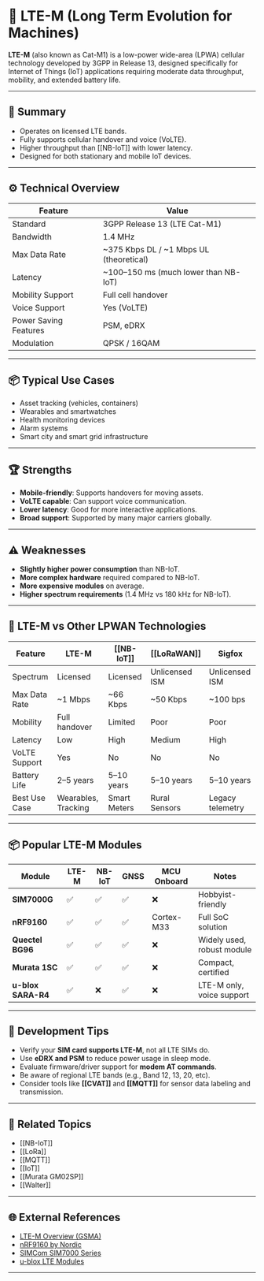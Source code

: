 # 📡 LTE-M (Long Term Evolution for Machines)

**LTE-M** (also known as Cat-M1) is a low-power wide-area (LPWA) cellular technology developed by 3GPP in Release 13, designed specifically for Internet of Things (IoT) applications requiring moderate data throughput, mobility, and extended battery life.

---

## 🧠 Summary

- Operates on licensed LTE bands.
- Fully supports cellular handover and voice (VoLTE).
- Higher throughput than [[NB-IoT]] with lower latency.
- Designed for both stationary and mobile IoT devices.

---

## ⚙️ Technical Overview

| Feature                 | Value                                      |
|------------------------|--------------------------------------------|
| Standard               | 3GPP Release 13 (LTE Cat-M1)               |
| Bandwidth              | 1.4 MHz                                    |
| Max Data Rate          | ~375 Kbps DL / ~1 Mbps UL (theoretical)    |
| Latency                | ~100–150 ms (much lower than NB-IoT)       |
| Mobility Support       | Full cell handover                         |
| Voice Support          | Yes (VoLTE)                                |
| Power Saving Features  | PSM, eDRX                                  |
| Modulation             | QPSK / 16QAM                               |

---

## 📦 Typical Use Cases

- Asset tracking (vehicles, containers)
- Wearables and smartwatches
- Health monitoring devices
- Alarm systems
- Smart city and smart grid infrastructure

---

## 🏆 Strengths

- **Mobile-friendly**: Supports handovers for moving assets.
- **VoLTE capable**: Can support voice communication.
- **Lower latency**: Good for more interactive applications.
- **Broad support**: Supported by many major carriers globally.

---

## ⚠️ Weaknesses

- **Slightly higher power consumption** than NB-IoT.
- **More complex hardware** required compared to NB-IoT.
- **More expensive modules** on average.
- **Higher spectrum requirements** (1.4 MHz vs 180 kHz for NB-IoT).

---

## 🔄 LTE-M vs Other LPWAN Technologies

| Feature              | LTE-M             | [[NB-IoT]]         | [[LoRaWAN]]        | Sigfox           |
|----------------------|-------------------|--------------------|--------------------|------------------|
| Spectrum             | Licensed           | Licensed           | Unlicensed ISM     | Unlicensed ISM   |
| Max Data Rate        | ~1 Mbps            | ~66 Kbps           | ~50 Kbps           | ~100 bps         |
| Mobility             | Full handover      | Limited             | Poor               | Poor             |
| Latency              | Low                | High                | Medium             | High             |
| VoLTE Support        | Yes                | No                  | No                 | No               |
| Battery Life         | 2–5 years          | 5–10 years          | 5–10 years         | 5–10 years       |
| Best Use Case        | Wearables, Tracking| Smart Meters        | Rural Sensors      | Legacy telemetry |

---

## 📦 Popular LTE-M Modules

| Module                | LTE-M | NB-IoT | GNSS | MCU Onboard | Notes                               |
|----------------------|-------|--------|------|--------------|-------------------------------------|
| **SIM7000G**         | ✅    | ✅     | ✅   | ❌           | Hobbyist-friendly                   |
| **nRF9160**          | ✅    | ✅     | ✅   | Cortex-M33   | Full SoC solution                   |
| **Quectel BG96**     | ✅    | ✅     | ✅   | ❌           | Widely used, robust module          |
| **Murata 1SC**       | ✅    | ✅     | ✅   | ❌           | Compact, certified                  |
| **u-blox SARA-R4**   | ✅    | ❌     | ✅   | ❌           | LTE-M only, voice support           |

---

## 🧪 Development Tips

- Verify your **SIM card supports LTE-M**, not all LTE SIMs do.
- Use **eDRX and PSM** to reduce power usage in sleep mode.
- Evaluate firmware/driver support for **modem AT commands**.
- Be aware of regional LTE bands (e.g., Band 12, 13, 20, etc).
- Consider tools like **[[CVAT]]** and **[[MQTT]]** for sensor data labeling and transmission.

---

## 🔗 Related Topics

- [[NB-IoT]]
- [[LoRa]]
- [[MQTT]]
- [[IoT]]
- [[Murata GM02SP]]
- [[Walter]]

---

## 🌐 External References

- [LTE-M Overview (GSMA)](https://www.gsma.com/iot/lte-m/)
- [nRF9160 by Nordic](https://www.nordicsemi.com/Products/nRF9160)
- [SIMCom SIM7000 Series](https://simcom.ee/modules/lte/sim7000g/)
- [u-blox LTE Modules](https://www.u-blox.com/en/lp/lte-cat-m1-nb1)

---
